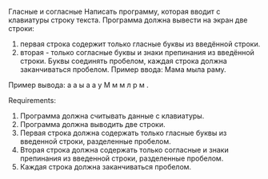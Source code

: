 Гласные и согласные
Написать программу, которая вводит с клавиатуры строку текста.
Программа должна вывести на экран две строки:
1. первая строка содержит только гласные буквы из введённой строки.
2. вторая - только согласные буквы и знаки препинания из введённой строки.
Буквы соединять пробелом, каждая строка должна заканчиваться пробелом.
Пример ввода:
Мама мыла раму.

Пример вывода:
а а ы а а у
М м м л р м .


Requirements:
1. Программа должна считывать данные с клавиатуры.
2. Программа должна выводить две строки.
3. Первая строка должна содержать только гласные буквы из введенной строки, разделенные пробелом.
4. Вторая строка должна содержать только согласные и знаки препинания из введенной строки, разделенные пробелом.
5. Каждая строка должна заканчиваться пробелом.
